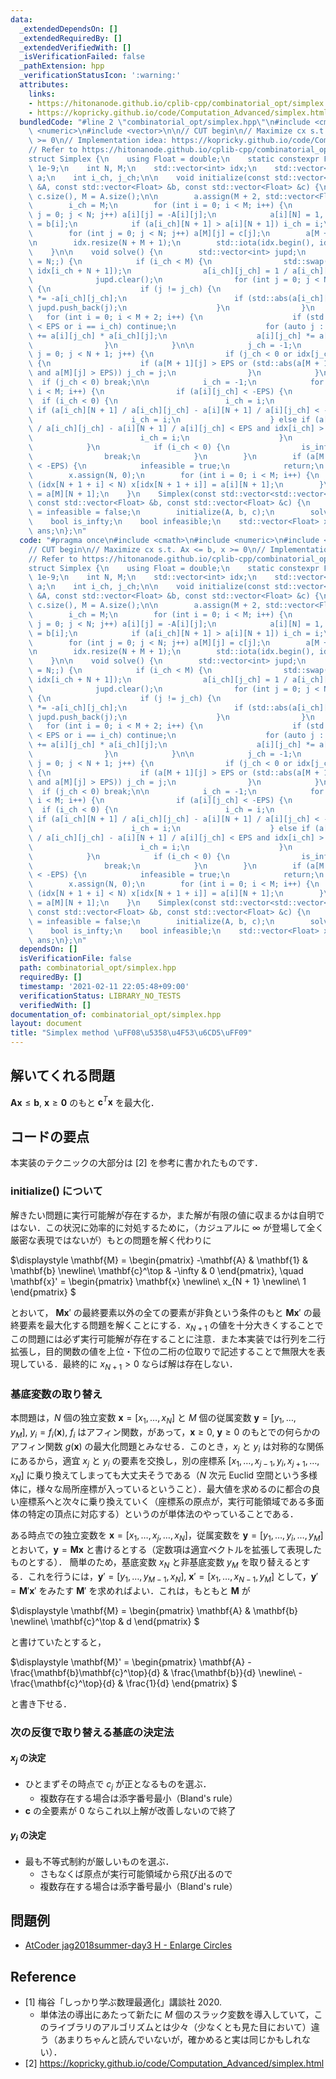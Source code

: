 ```yaml
---
data:
  _extendedDependsOn: []
  _extendedRequiredBy: []
  _extendedVerifiedWith: []
  _isVerificationFailed: false
  _pathExtension: hpp
  _verificationStatusIcon: ':warning:'
  attributes:
    links:
    - https://hitonanode.github.io/cplib-cpp/combinatorial_opt/simplex.hpp
    - https://kopricky.github.io/code/Computation_Advanced/simplex.html
  bundledCode: "#line 2 \"combinatorial_opt/simplex.hpp\"\n#include <cmath>\n#include\
    \ <numeric>\n#include <vector>\n\n// CUT begin\n// Maximize cx s.t. Ax <= b, x\
    \ >= 0\n// Implementation idea: https://kopricky.github.io/code/Computation_Advanced/simplex.html\n\
    // Refer to https://hitonanode.github.io/cplib-cpp/combinatorial_opt/simplex.hpp\n\
    struct Simplex {\n    using Float = double;\n    static constexpr Float EPS =\
    \ 1e-9;\n    int N, M;\n    std::vector<int> idx;\n    std::vector<std::vector<Float>>\
    \ a;\n    int i_ch, j_ch;\n\n    void initialize(const std::vector<std::vector<Float>>\
    \ &A, const std::vector<Float> &b, const std::vector<Float> &c) {\n        N =\
    \ c.size(), M = A.size();\n\n        a.assign(M + 2, std::vector<Float>(N + 2));\n\
    \        i_ch = M;\n        for (int i = 0; i < M; i++) {\n            for (int\
    \ j = 0; j < N; j++) a[i][j] = -A[i][j];\n            a[i][N] = 1, a[i][N + 1]\
    \ = b[i];\n            if (a[i_ch][N + 1] > a[i][N + 1]) i_ch = i;\n        }\n\
    \        for (int j = 0; j < N; j++) a[M][j] = c[j];\n        a[M + 1][N] = -1;\n\
    \n        idx.resize(N + M + 1);\n        std::iota(idx.begin(), idx.end(), 0);\n\
    \    }\n\n    void solve() {\n        std::vector<int> jupd;\n        for (j_ch\
    \ = N;;) {\n            if (i_ch < M) {\n                std::swap(idx[j_ch],\
    \ idx[i_ch + N + 1]);\n                a[i_ch][j_ch] = 1 / a[i_ch][j_ch];\n  \
    \              jupd.clear();\n                for (int j = 0; j < N + 2; j++)\
    \ {\n                    if (j != j_ch) {\n                        a[i_ch][j]\
    \ *= -a[i_ch][j_ch];\n                        if (std::abs(a[i_ch][j]) > EPS)\
    \ jupd.push_back(j);\n                    }\n                }\n             \
    \   for (int i = 0; i < M + 2; i++) {\n                    if (std::abs(a[i][j_ch])\
    \ < EPS or i == i_ch) continue;\n                    for (auto j : jupd) a[i][j]\
    \ += a[i][j_ch] * a[i_ch][j];\n                    a[i][j_ch] *= a[i_ch][j_ch];\n\
    \                }\n            }\n\n            j_ch = -1;\n            for (int\
    \ j = 0; j < N + 1; j++) {\n                if (j_ch < 0 or idx[j_ch] > idx[j])\
    \ {\n                    if (a[M + 1][j] > EPS or (std::abs(a[M + 1][j]) < EPS\
    \ and a[M][j] > EPS)) j_ch = j;\n                }\n            }\n          \
    \  if (j_ch < 0) break;\n\n            i_ch = -1;\n            for (int i = 0;\
    \ i < M; i++) {\n                if (a[i][j_ch] < -EPS) {\n                  \
    \  if (i_ch < 0) {\n                        i_ch = i;\n                    } else\
    \ if (a[i_ch][N + 1] / a[i_ch][j_ch] - a[i][N + 1] / a[i][j_ch] < -EPS) {\n  \
    \                      i_ch = i;\n                    } else if (a[i_ch][N + 1]\
    \ / a[i_ch][j_ch] - a[i][N + 1] / a[i][j_ch] < EPS and idx[i_ch] > idx[i]) {\n\
    \                        i_ch = i;\n                    }\n                }\n\
    \            }\n            if (i_ch < 0) {\n                is_infty = true;\n\
    \                break;\n            }\n        }\n        if (a[M + 1][N + 1]\
    \ < -EPS) {\n            infeasible = true;\n            return;\n        }\n\
    \        x.assign(N, 0);\n        for (int i = 0; i < M; i++) {\n            if\
    \ (idx[N + 1 + i] < N) x[idx[N + 1 + i]] = a[i][N + 1];\n        }\n        ans\
    \ = a[M][N + 1];\n    }\n    Simplex(const std::vector<std::vector<Float>> &A,\
    \ const std::vector<Float> &b, const std::vector<Float> &c) {\n        is_infty\
    \ = infeasible = false;\n        initialize(A, b, c);\n        solve();\n    }\n\
    \    bool is_infty;\n    bool infeasible;\n    std::vector<Float> x;\n    Float\
    \ ans;\n};\n"
  code: "#pragma once\n#include <cmath>\n#include <numeric>\n#include <vector>\n\n\
    // CUT begin\n// Maximize cx s.t. Ax <= b, x >= 0\n// Implementation idea: https://kopricky.github.io/code/Computation_Advanced/simplex.html\n\
    // Refer to https://hitonanode.github.io/cplib-cpp/combinatorial_opt/simplex.hpp\n\
    struct Simplex {\n    using Float = double;\n    static constexpr Float EPS =\
    \ 1e-9;\n    int N, M;\n    std::vector<int> idx;\n    std::vector<std::vector<Float>>\
    \ a;\n    int i_ch, j_ch;\n\n    void initialize(const std::vector<std::vector<Float>>\
    \ &A, const std::vector<Float> &b, const std::vector<Float> &c) {\n        N =\
    \ c.size(), M = A.size();\n\n        a.assign(M + 2, std::vector<Float>(N + 2));\n\
    \        i_ch = M;\n        for (int i = 0; i < M; i++) {\n            for (int\
    \ j = 0; j < N; j++) a[i][j] = -A[i][j];\n            a[i][N] = 1, a[i][N + 1]\
    \ = b[i];\n            if (a[i_ch][N + 1] > a[i][N + 1]) i_ch = i;\n        }\n\
    \        for (int j = 0; j < N; j++) a[M][j] = c[j];\n        a[M + 1][N] = -1;\n\
    \n        idx.resize(N + M + 1);\n        std::iota(idx.begin(), idx.end(), 0);\n\
    \    }\n\n    void solve() {\n        std::vector<int> jupd;\n        for (j_ch\
    \ = N;;) {\n            if (i_ch < M) {\n                std::swap(idx[j_ch],\
    \ idx[i_ch + N + 1]);\n                a[i_ch][j_ch] = 1 / a[i_ch][j_ch];\n  \
    \              jupd.clear();\n                for (int j = 0; j < N + 2; j++)\
    \ {\n                    if (j != j_ch) {\n                        a[i_ch][j]\
    \ *= -a[i_ch][j_ch];\n                        if (std::abs(a[i_ch][j]) > EPS)\
    \ jupd.push_back(j);\n                    }\n                }\n             \
    \   for (int i = 0; i < M + 2; i++) {\n                    if (std::abs(a[i][j_ch])\
    \ < EPS or i == i_ch) continue;\n                    for (auto j : jupd) a[i][j]\
    \ += a[i][j_ch] * a[i_ch][j];\n                    a[i][j_ch] *= a[i_ch][j_ch];\n\
    \                }\n            }\n\n            j_ch = -1;\n            for (int\
    \ j = 0; j < N + 1; j++) {\n                if (j_ch < 0 or idx[j_ch] > idx[j])\
    \ {\n                    if (a[M + 1][j] > EPS or (std::abs(a[M + 1][j]) < EPS\
    \ and a[M][j] > EPS)) j_ch = j;\n                }\n            }\n          \
    \  if (j_ch < 0) break;\n\n            i_ch = -1;\n            for (int i = 0;\
    \ i < M; i++) {\n                if (a[i][j_ch] < -EPS) {\n                  \
    \  if (i_ch < 0) {\n                        i_ch = i;\n                    } else\
    \ if (a[i_ch][N + 1] / a[i_ch][j_ch] - a[i][N + 1] / a[i][j_ch] < -EPS) {\n  \
    \                      i_ch = i;\n                    } else if (a[i_ch][N + 1]\
    \ / a[i_ch][j_ch] - a[i][N + 1] / a[i][j_ch] < EPS and idx[i_ch] > idx[i]) {\n\
    \                        i_ch = i;\n                    }\n                }\n\
    \            }\n            if (i_ch < 0) {\n                is_infty = true;\n\
    \                break;\n            }\n        }\n        if (a[M + 1][N + 1]\
    \ < -EPS) {\n            infeasible = true;\n            return;\n        }\n\
    \        x.assign(N, 0);\n        for (int i = 0; i < M; i++) {\n            if\
    \ (idx[N + 1 + i] < N) x[idx[N + 1 + i]] = a[i][N + 1];\n        }\n        ans\
    \ = a[M][N + 1];\n    }\n    Simplex(const std::vector<std::vector<Float>> &A,\
    \ const std::vector<Float> &b, const std::vector<Float> &c) {\n        is_infty\
    \ = infeasible = false;\n        initialize(A, b, c);\n        solve();\n    }\n\
    \    bool is_infty;\n    bool infeasible;\n    std::vector<Float> x;\n    Float\
    \ ans;\n};\n"
  dependsOn: []
  isVerificationFile: false
  path: combinatorial_opt/simplex.hpp
  requiredBy: []
  timestamp: '2021-02-11 22:05:48+09:00'
  verificationStatus: LIBRARY_NO_TESTS
  verifiedWith: []
documentation_of: combinatorial_opt/simplex.hpp
layout: document
title: "Simplex method \uFF08\u5358\u4F53\u6CD5\uFF09"
---
```


## 解いてくれる問題

$\mathbf{A} \mathbf{x} \le \mathbf{b}, \ \mathbf{x} \ge \mathbf{0}$ のもと $\mathbf{c}^T \mathbf{x}$ を最大化．

## コードの要点

本実装のテクニックの大部分は [2] を参考に書かれたものです．

### initialize() について

解きたい問題に実行可能解が存在するか，また解が有限の値に収まるかは自明ではない．この状況に効率的に対処するために，（カジュアルに $\infty$ が登場して全く厳密な表現ではないが）もとの問題を解く代わりに

$\displaystyle
    \mathbf{M} = \begin{pmatrix}
    -\mathbf{A} & \mathbf{1} & \mathbf{b} \newline\\
    \mathbf{c}^\top & -\infty & 0
    \end{pmatrix}, \quad
    \mathbf{x}' = \begin{pmatrix} \mathbf{x} \newline\\ x_{N + 1} \newline\\ 1
    \end{pmatrix}
$

とおいて， $\mathbf{M} \mathbf{x}'$ の最終要素以外の全ての要素が非負という条件のもと $\mathbf{M} \mathbf{x}'$ の最終要素を最大化する問題を解くことにする．$x_{N + 1}$ の値を十分大きくすることでこの問題には必ず実行可能解が存在することに注意．また本実装では行列を二行拡張し，目的関数の値を上位・下位の二桁の位取りで記述することで無限大を表現している．最終的に $x_{N + 1} > 0$ ならば解は存在しない．

### 基底変数の取り替え

本問題は，$N$ 個の独立変数 $\mathbf{x} = [x_1, \dots, x_N]$ と $M$ 個の従属変数 $\mathbf{y} = [y_1, \dots, y_M], \ y_i = f_i(\mathbf{x})$, $f_i$ はアフィン関数，があって，$\mathbf{x} \ge 0, \ \mathbf{y} \ge 0$ のもとでの何らかのアフィン関数 $g(\mathbf{x})$ の最大化問題とみなせる．このとき，$x_j$ と $y_i$ は対称的な関係にあるから，適宜 $x_j$ と $y_i$ の要素を交換し，別の座標系 $[x_1, \dots, x_{j - 1}, y_i, x_{j + 1}, \dots, x_N]$ に乗り換えてしまっても大丈夫そうである（$N$ 次元 Euclid 空間という多様体に，様々な局所座標が入っているということ）．最大値を求めるのに都合の良い座標系へと次々に乗り換えていく（座標系の原点が，実行可能領域である多面体の特定の頂点に対応する）というのが単体法のやっていることである．

ある時点での独立変数を $\mathbf{x} = [x_1, \dots, x_j, \dots, x_N]$，従属変数を $\mathbf{y} = [y_1, \dots, y_i, \dots, y_M]$ とおいて，$\mathbf{y} = \mathbf{M} \mathbf{x}$ と書けるとする（定数項は適宜ベクトルを拡張して表現したものとする）．
簡単のため，基底変数 $x_N$ と非基底変数 $y_M$ を取り替えるとする．これを行うには，$\mathbf{y}' = [y_1, \dots, y_{M - 1}, x_N], \ \mathbf{x}' = [x_1, \dots, x_{N - 1}, y_M]$ として，$\mathbf{y}' = \mathbf{M}' \mathbf{x}'$ をみたす $\mathbf{M}'$ を求めればよい．これは，もともと $\mathbf{M}$ が

$\displaystyle
\mathbf{M} = 
\begin{pmatrix}
\mathbf{A} & \mathbf{b} \newline\\
\mathbf{c}^\top & d
\end{pmatrix}
$

と書けていたとすると，

$\displaystyle
\mathbf{M}' = 
\begin{pmatrix}
\mathbf{A} - \frac{\mathbf{b}\mathbf{c}^\top}{d} & \frac{\mathbf{b}}{d} \newline\\
-\frac{\mathbf{c}^\top}{d} & \frac{1}{d}
\end{pmatrix}
$

と書き下せる．

### 次の反復で取り替える基底の決定法

#### $x_j$ の決定

- ひとまずその時点で $c_j$ が正となるものを選ぶ．
  - 複数存在する場合は添字番号最小（Bland's rule）
- $\mathbf{c}$ の全要素が $0$ ならこれ以上解が改善しないので終了

#### $y_i$ の決定

- 最も不等式制約が厳しいものを選ぶ．
  - さもなくば原点が実行可能領域から飛び出るので
  - 複数存在する場合は添字番号最小（Bland's rule）

## 問題例

- [AtCoder jag2018summer-day3 H - Enlarge Circles](https://atcoder.jp/contests/jag2018summer-day3/tasks/jag2018summer_day3_h)

## Reference

- [1] 梅谷「しっかり学ぶ数理最適化」講談社 2020.
  - 単体法の導出にあたって新たに $M$ 個のスラック変数を導入していて，このライブラリのアルゴリズムとは少々（少なくとも見た目において）違う（あまりちゃんと読んでいないが，確かめると実は同じかもしれない）．
- [2] https://kopricky.github.io/code/Computation_Advanced/simplex.html

